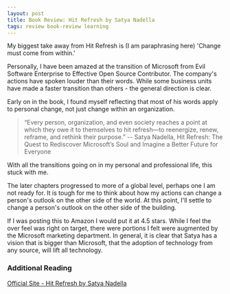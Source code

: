 ```yaml
---
layout: post
title: Book Review: Hit Refresh by Satya Nadella
tags: review book-review learning
---
```


My biggest take away from Hit Refresh is (I am paraphrasing here) 'Change must come from within.'

Personally, I have been amazed at the transition of Microsoft from Evil Software Enterprise to Effective Open Source Contributor. The company's actions have spoken louder than their words. While some business units have made a faster transition than others - the general direction is clear. 

Early on in the book, I found myself reflecting that most of his words apply to personal change, not just change within an organization.

> “Every person, organization, and even society reaches a point at which they owe it to themselves to hit refresh—to reenergize, renew, reframe, and rethink their purpose.”  -- Satya Nadella, Hit Refresh: The Quest to Rediscover Microsoft’s Soul and Imagine a Better Future for Everyone

With all the transitions going on in my personal and professional life, this stuck with me. 

The later chapters progressed to more of a global level, perhaps one I am not ready for. It is tough for me to think about how my actions can change a person's outlook on the other side of the world. At this point, I'll settle to change a person's outlook on the other side of the building. 

If I was posting this to Amazon I would put it at 4.5 stars. While I feel the over feel was right on target, there were portions I felt were augmented by the Microsoft marketing department. In general, it is clear that Satya has a vision that is bigger than Microsoft, that the adoption of technology from any source, will lift all technology.

### Additional Reading

[Official Site - Hit Refresh by Satya Nadella](https://news.microsoft.com/hitrefresh "Microsoft News - Hit Refresh by Satya Nadella")
